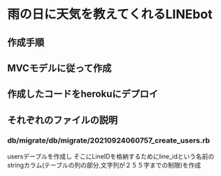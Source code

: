 # 雨の日に天気を教えてくれるLINEbot
## 作成手順
## MVCモデルに従って作成
## 作成したコードをherokuにデプロイ
## それぞれのファイルの説明
### db/migrate/db/migrate/20210924060757_create_users.rb
usersデーブルを作成し
そこにLineIDを格納するためにline_idという名前のstringカラム(テーブルの列の部分,文字列が２５５字までの制限)を作成
